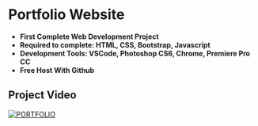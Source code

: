 # Portfolio Website

- **First Complete Web Development Project** 
- **Required to complete: HTML, CSS, Bootstrap, Javascript**
- **Development Tools: VSCode, Photoshop CS6, Chrome, Premiere Pro CC**
- **Free Host With Github**

## Project Video

[![PORTFOLIO](https://img.youtube.com/vi/eZkfbAWZGPc/0.jpg)](https://www.youtube.com/watch?v=eZkfbAWZGPc)

